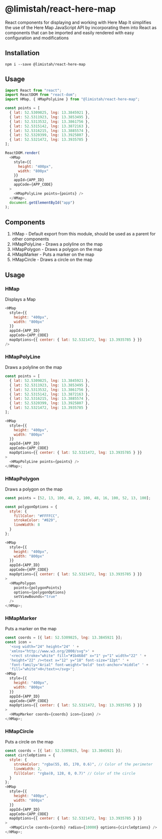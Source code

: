 # @limistah/react-here-map

React components for displaying and working with Here Map
It simplifies the use of the Here Map JavaScript API by incorporating them into React as components that can be imported and easily rendered with easy configuration and modifications

## Installation

`npm i --save @limistah/react-here-map`

## Usage

```js
import React from "react";
import ReactDOM from "react-dom";
import HMap, { HMapPolyLine } from "@limistah/react-here-map";

const points = [
  { lat: 52.5309825, lng: 13.3845921 },
  { lat: 52.5311923, lng: 13.3853495 },
  { lat: 52.5313532, lng: 13.3861756 },
  { lat: 52.5315142, lng: 13.3872163 },
  { lat: 52.5316215, lng: 13.3885574 },
  { lat: 52.5320399, lng: 13.3925807 },
  { lat: 52.5321472, lng: 13.3935785 }
];

ReactDOM.render(
  <HMap
    style={{
      height: "400px",
      width: "800px"
    }}
    appId={APP_ID}
    appCode={APP_CODE}
  >
    <HMapPolyLine points={points} />
  </HMap>,
  document.getElementById("app")
);
```

## Components

1. HMap - Default export from this module, should be used as a parent for other components
2. HMapPolyLine - Draws a polyline on the map
3. HMapPolygon - Draws a polygon on the map
4. HMapMarker - Puts a marker on the map
5. HMapCircle - Draws a circle on the map

## Usage

### HMap

Displays a Map

```js
<HMap
  style={{
    height: "400px",
    width: "800px"
  }}
  appId={APP_ID}
  appCode={APP_CODE}
  mapOptions={{ center: { lat: 52.5321472, lng: 13.3935785 } }}
/>
```

### HMapPolyLine

Draws a polyline on the map

```js
const points = [
  { lat: 52.5309825, lng: 13.3845921 },
  { lat: 52.5311923, lng: 13.3853495 },
  { lat: 52.5313532, lng: 13.3861756 },
  { lat: 52.5315142, lng: 13.3872163 },
  { lat: 52.5316215, lng: 13.3885574 },
  { lat: 52.5320399, lng: 13.3925807 },
  { lat: 52.5321472, lng: 13.3935785 }
];

<HMap
  style={{
    height: "400px",
    width: "800px"
  }}
  appId={APP_ID}
  appCode={APP_CODE}
  mapOptions={{ center: { lat: 52.5321472, lng: 13.3935785 } }}
>
  <HMapPolyLine points={points} />
</HMap>;
```

### HMapPolygon

Draws a polygon on the map

```js
const points = [52, 13, 100, 48, 2, 100, 48, 16, 100, 52, 13, 100];

const polygonOptions = {
  style: {
    fillColor: "#FFFFCC",
    strokeColor: "#829",
    lineWidth: 8
  }
};

<HMap
  style={{
    height: "400px",
    width: "800px"
  }}
  appId={APP_ID}
  appCode={APP_CODE}
  mapOptions={{ center: { lat: 52.5321472, lng: 13.3935785 } }}
>
  <HMapPolygon
    points={polygonPoints}
    options={polygonOptions}
    setViewBounds="true"
  />
</HMap>;
```

### HMapMarker

Puts a marker on the map

```js
const coords = [{ lat: 52.5309825, lng: 13.3845921 }];
const icon =
  '<svg width="24" height="24" ' +
  'xmlns="http://www.w3.org/2000/svg">' +
  '<rect stroke="white" fill="#1b468d" x="1" y="1" width="22" ' +
  'height="22" /><text x="12" y="18" font-size="12pt" ' +
  'font-family="Arial" font-weight="bold" text-anchor="middle" ' +
  'fill="white">H</text></svg>';
<HMap
  style={{
    height: "400px",
    width: "800px"
  }}
  appId={APP_ID}
  appCode={APP_CODE}
  mapOptions={{ center: { lat: 52.5321472, lng: 13.3935785 } }}
>
  <HMapMarker coords={coords} icon={icon} />
</HMap>;
```

### HMapCircle

Puts a circle on the map

```js
const coords = [{ lat: 52.5309825, lng: 13.3845921 }];
const circleOptions = {
  style: {
    strokeColor: "rgba(55, 85, 170, 0.6)", // Color of the perimeter
    lineWidth: 2,
    fillColor: "rgba(0, 128, 0, 0.7)" // Color of the circle
  }
};
<HMap
  style={{
    height: "400px",
    width: "800px"
  }}
  appId={APP_ID}
  appCode={APP_CODE}
  mapOptions={{ center: { lat: 52.5321472, lng: 13.3935785 } }}
>
  <HMapCircle coords={cords} radius={10000} options={circleOptions} />
</HMap>;
```
